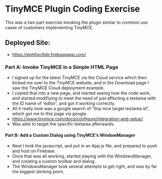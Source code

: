 # TinyMCE Plugin Coding Exercise
This was a two part exercise invoking the plugin similar to common use cases of customers implementing TinyMCE.

## Deployed Site:
* https://eph0xc0de.firebaseapp.com/

### Part A: Invoke TinyMCE in a Simple HTML Page
* I signed up for the latest TinyMCE via the Cloud service which then kicked me over to the TinyMCE website, and in the Download page I saw the TinyMCE Cloud deployment example.
* I copied that into a new page, and started seeing how the code work, and started modifiying to meet the need of just affecting a textarea with the ID name of 'editor', and got it working correctly.
* All it really took was a google search of "tiny mce target textarea id", which got me to this page via google.
* https://www.tinymce.com/docs/configure/integration-and-setup/
* Was able to target the specific textarea afterwards.

#### Part B: Add a Custom Dialog using TinyMCE’s WindowManager
* Next I took the javascript, and put in an App.js file, and prepared to push and host on Firebase.
* Once that was all working, started playing with the WindowsManager, and creating a custom toolbar and dialog.
* The WindowsManager took several attempts to get right, and was by far the biggest sticking point.

